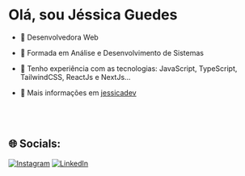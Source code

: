 
<br><br>
<h1>Olá, sou Jéssica Guedes</h1>

- 🔭 Desenvolvedora Web

- 📌 Formada em Análise e Desenvolvimento de Sistemas

- 💜 Tenho experiência com as tecnologias: JavaScript, TypeScript, TailwindCSS, ReactJs e NextJs...

- 💫 Mais informações em [jessicadev](https://jessicadev.vercel.app/)
<br><br><br><br>

## 🌐 Socials:
[![Instagram](https://img.shields.io/badge/Instagram-%23E4405F.svg?logo=Instagram&logoColor=white)](https://instagram.com/jessicaguedes.dev) [![LinkedIn](https://img.shields.io/badge/LinkedIn-%230077B5.svg?logo=linkedin&logoColor=white)](https://linkedin.com/in/jessicaa-guedes) 




<!-- Proudly created with GPRM ( https://gprm.itsvg.in ) -->
   


